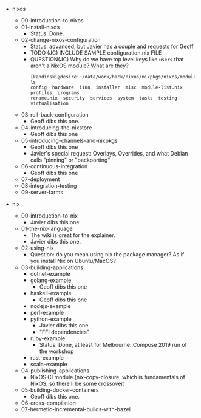 - nixos
  - 00-introduction-to-nixos
  - 01-install-nixos
      - Status: Done.
  - 02-change-nixos-configuration
      - Status: advanced, but Javier has a couple and requests for Geoff
      - TODO (JC) INCLUDE SAMPLE configuration.nix FILE
      - QUESTION(JC) Why do we have top level keys like `users` that aren't a NixOS module? What are they?
        ```
        [kandinski@desire:~/data/work/hack/nixos/nixpkgs/nixos/modules]$ ls
        config  hardware  i18n  installer  misc  module-list.nix  profiles  programs
        rename.nix  security  services  system  tasks  testing  virtualisation
        ```
  - 03-roll-back-configuration
    - Geoff dibs this one.
  - 04-introducing-the-nixstore
    - Geoff dibs this one
  - 05-introducing-channels-and-nixpkgs
    - Geoff dibs this one
    - Javier's special request: Overlays, Overrides, and what Debian calls "pinning" or "backporting"
  - 06-continuous-integration
    - Geoff dibs this one
  - 07-deployment
  - 08-integration-testing
  - 09-server-farms

- nix
  - 00-introduction-to-nix
      - Javier dibs this one
  - 01-the-nix-language
      - The wiki is great for the explainer.
      - Javier dibs this one.
  - 02-using-nix
      - Question: do you mean using nix the package manager? As if you install Nix on Ubuntu/MacOS?
  - 03-building-applications
    - dotnet-example
    - golang-example
      - Geoff dibs this one
    - haskell-example
      - Geoff dibs this one
    - nodejs-example
    - perl-example
    - python-example
      - Javier dibs this one.
      - "FFI dependencies"
    - ruby-example
      - Status: Done, at least for Melbourne::Compose 2019 run of the workshop
    - rust-example
    - scala-example
  - 04-publishing-applications
    - NixOS CI module (nix-copy-closure, which is fundamentals of NixOS, so there'll be some crossover)
  - 05-building-docker-containers
    - Geoff dibs this one.
  - 06-cross-compilation
  - 07-hermetic-incremental-builds-with-bazel
